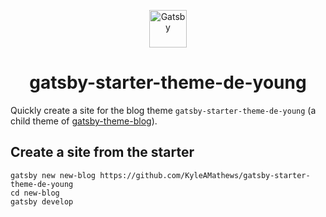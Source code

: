 <p align="center">
  <a href="https://www.gatsbyjs.org">
    <img alt="Gatsby" src="https://www.gatsbyjs.org/monogram.svg" width="60" />
  </a>
</p>
<h1 align="center">
  gatsby-starter-theme-de-young
</h1>

Quickly create a site for the blog theme `gatsby-starter-theme-de-young` (a child theme of [gatsby-theme-blog](https://www.gatsbyjs.org/packages/gatsby-theme-blog/?=gatsby-theme-blog)).

## Create a site from the starter
```shell
gatsby new new-blog https://github.com/KyleAMathews/gatsby-starter-theme-de-young
cd new-blog
gatsby develop
```
